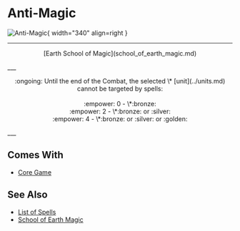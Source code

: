 # Anti-Magic

![Anti-Magic](../assets/spells-anti-magic.webp){ width="340" align=right }

___
<p style="text-align: center;" markdown>[Earth School of Magic](school_of_earth_magic.md)</p>
___
<p style="text-align: center;" markdown>:ongoing: Until the end of the Combat, the selected \* [unit](../units.md) cannot be targeted by spells:<br><br>:empower: 0 - \*:bronze:<br>:empower: 2 - \*:bronze: or :silver:<br>:empower: 4 - \*:bronze: or :silver: or :golden:</p>
___


## Comes With

- [Core Game](../content.md)


## See Also

- [List of Spells](../spells.md)
- [School of Earth Magic](school_of_earth_magic.md)
